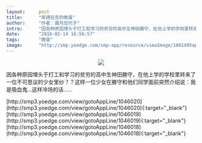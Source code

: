 ```yaml
---
layout:     post
title:      "库德拉克的晚餐"
author:     "作者：霜月加代子"
intro:      "因各种原因埋头于打工和学习的贫穷的高中生神田勝守，在他上学的学校里转来了一位不可思议的少女里纱？？这样一位少女在勝守和他们同学面前突然介绍说：我是吸血鬼…这样冷场的话……"
date:       "2018-02-14 16:56:57"
tags:       "晚餐"
image:      "http://smp.yoedge.com/smp-app/resource/viewImage/1001495appline.png"
---
```

<div style="text-align: center">
<p><img src="http://smp.yoedge.com/smp-app/resource/viewImage/1001495appline.png"/></p>
</div>
<p class="post-meta">
<span>因各种原因埋头于打工和学习的贫穷的高中生神田勝守，在他上学的学校里转来了一位不可思议的少女里纱？？这样一位少女在勝守和他们同学面前突然介绍说：我是吸血鬼…这样冷场的话……</span>
</p>
[http://smp3.yoedge.com/view/gotoAppLine/1046020](http://smp3.yoedge.com/view/gotoAppLine/1046020){:target="_blank"}
[http://smp3.yoedge.com/view/gotoAppLine/1046019](http://smp3.yoedge.com/view/gotoAppLine/1046019){:target="_blank"}
[http://smp3.yoedge.com/view/gotoAppLine/1046018](http://smp3.yoedge.com/view/gotoAppLine/1046018){:target="_blank"}


